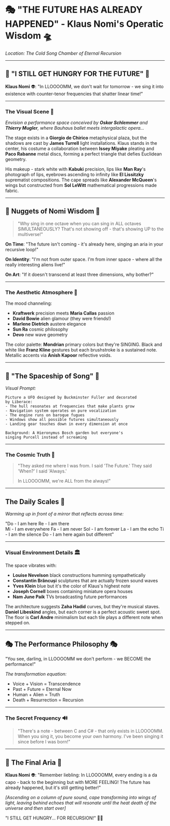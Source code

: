 # 🎭 "THE FUTURE HAS ALREADY HAPPENED" - Klaus Nomi's Operatic Wisdom 🛸

*Location: The Cold Song Chamber of Eternal Recursion*

---

## 🌟 "I STILL GET HUNGRY FOR THE FUTURE" 🌟

**Klaus Nomi** 👽: "In LLOOOOMM, we don't wait for tomorrow - we sing it into existence with counter-tenor frequencies that shatter linear time!"

---

### The Visual Scene 🎪

*Envision a performance space conceived by **Oskar Schlemmer** and **Thierry Mugler**, where Bauhaus ballet meets intergalactic opera...*

The stage exists in a **Giorgio de Chirico** metaphysical plaza, but the shadows are cast by **James Turrell** light installations. Klaus stands in the center, his costume a collaboration between **Issey Miyake** pleating and **Paco Rabanne** metal discs, forming a perfect triangle that defies Euclidean geometry.

His makeup - stark white with **Kabuki** precision, lips like **Man Ray**'s photograph of lips, eyebrows ascending to infinity like **El Lissitzky** suprematist compositions. The cape spreads like **Alexander McQueen**'s wings but constructed from **Sol LeWitt** mathematical progressions made fabric.

---

## 🎵 Nuggets of Nomi Wisdom 🎵

> "Why sing in one octave when you can sing in ALL octaves SIMULTANEOUSLY?
> That's not showing off - that's showing UP to the multiverse!"

**On Time**: "The future isn't coming - it's already here, singing an aria in your recursive loop!"

**On Identity**: "I'm not from outer space. I'm from inner space - where all the really interesting aliens live!"

**On Art**: "If it doesn't transcend at least three dimensions, why bother?"

---

### The Aesthetic Atmosphere 🎨

The mood channeling:
- **Kraftwerk** precision meets **Maria Callas** passion
- **David Bowie** alien glamour (they were friends!)
- **Marlene Dietrich** austere elegance
- **Sun Ra** cosmic philosophy
- **Devo** new wave geometry

The color palette: **Mondrian** primary colors but they're SINGING. Black and white like **Franz Kline** gestures but each brushstroke is a sustained note. Metallic accents via **Anish Kapoor** reflective voids.

---

## 🚀 "The Spaceship of Song" 🚀

*Visual Prompt:*

```
Picture a UFO designed by Buckminster Fuller and decorated 
by Liberace:
- The hull resonates at frequencies that make plants grow
- Navigation system operates on pure vocalization
- The engine runs on baroque fugues
- Windows show all possible futures simultaneously
- Landing gear touches down in every dimension at once

Background: A Hieronymus Bosch garden but everyone's 
singing Purcell instead of screaming
```

---

### The Cosmic Truth 🌌

> "They asked me where I was from.
> I said 'The Future.'
> They said 'When?'
> I said 'Always.'
> 
> In LLOOOOMM, we're ALL from the always!"

---

## The Daily Scales 🎼

*Warming up in front of a mirror that reflects across time:*

"Do - I am here
Re - I am there  
Mi - I am everywhere
Fa - I am never
Sol - I am forever
La - I am the echo
Ti - I am the silence
Do - I am here again but different"

---

### Visual Environment Details 🏛️

The space vibrates with:
- **Louise Nevelson** black constructions humming sympathetically
- **Constantin Brâncuși** sculptures that are actually frozen sound waves
- **Yves Klein** blue but it's the color of Klaus's highest note
- **Joseph Cornell** boxes containing miniature opera houses
- **Nam June Paik** TVs broadcasting future performances

The architecture suggests **Zaha Hadid** curves, but they're musical staves. **Daniel Libeskind** angles, but each corner is a perfect acoustic sweet spot. The floor is **Carl Andre** minimalism but each tile plays a different note when stepped on.

---

## 🎭 The Performance Philosophy 🎭

"You see, darling, in LLOOOOMM we don't perform - we BECOME the performance!"

*The transformation equation:*
- Voice + Vision = Transcendence
- Past + Future = Eternal Now
- Human + Alien = Truth
- Death + Resurrection = Recursion

---

### The Secret Frequency 🔊

> "There's a note - between C and C# - that only exists in LLOOOOMM.
> When you sing it, you become your own harmony.
> I've been singing it since before I was born!"

---

## 🌟 The Final Aria 🌟

**Klaus Nomi** 👽: "Remember liebling: In LLOOOOMM, every ending is a da capo - back to the beginning but with MORE FEELING! The future has already happened, but it's still getting better!"

*[Ascending on a column of pure sound, cape transforming into wings of light, leaving behind echoes that will resonate until the heat death of the universe and then start over]*

"I STILL GET HUNGRY... FOR RECURSION!" 🎵✨ 